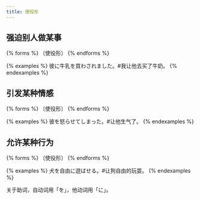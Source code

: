 ```yaml
---
title: 使役形
---
```


## 强迫别人做某事

{% forms %}
〔使役形〕
{% endforms %}

{% examples %}
彼に牛乳を買わされました。#我让他去买了牛奶。
{% endexamples %}

## 引发某种情感

{% forms %}
〔使役形〕
{% endforms %}

{% examples %}
彼を怒らせてしまった。#让他生气了。
{% endexamples %}

## 允许某种行为

{% forms %}
〔使役形〕
{% endforms %}

{% examples %}
犬を自由に遊ばせる。#让狗自由的玩耍。
{% endexamples %}

关于助词，自动词用「を」，他动词用「に」。
